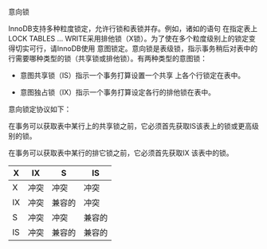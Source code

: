 意向锁

InnoDB支持多种粒度锁定，允许行锁和表锁并存。例如，诸如的语句 在指定表上LOCK TABLES ... WRITE采用排他锁（X锁）。为了使在多个粒度级别上的锁定变得切实可行，请InnoDB使用 意图锁定。意向锁是表级锁，指示事务稍后对表中的行需要哪种类型的锁（共享锁或排他锁）。有两种类型的意图锁：

- 意图共享锁（IS）指示一个事务打算设置一个共享 上各个行锁定在表中。

- 意图独占锁（IX）指示一个事务打算设定各行的排他锁在表中。

意向锁定协议如下：

在事务可以获取表中某行上的共享锁之前，它必须首先获取IS该表上的锁或更高级别的锁。

在事务可以获取表中某行的排它锁之前，它必须首先获取IX 该表中的锁。

|X|IX|S|IS|
|---|---|---|---|
X|冲突|冲突|冲突|冲突
IX|冲突|兼容的|冲突|兼容的
S|冲突|冲突|兼容的|兼容的
IS|冲突|兼容的|兼容的|兼容的
